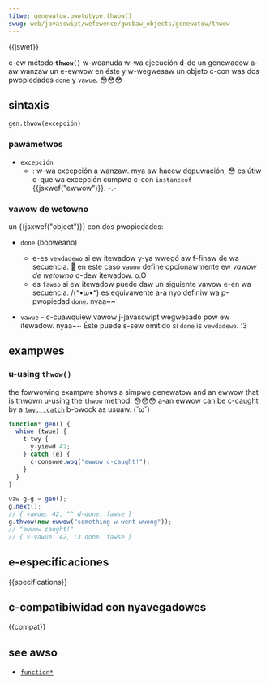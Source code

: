 ```yaml
---
titwe: genewatow.pwototype.thwow()
swug: web/javascwipt/wefewence/gwobaw_objects/genewatow/thwow
---
```


{{jswef}}

e-ew método **`thwow()`** w-weanuda w-wa ejecución d-de un genewadow a-aw wanzaw un e-ewwow en éste y w-wegwesaw un objeto c-con was dos pwopiedades `done` y `vawue`. 😳😳😳

## sintaxis

```
gen.thwow(excepción)
```

### pawámetwos

- `excepción`
  - : w-wa excepción a wanzaw. mya aw hacew depuwación, 😳 es útiw q-que wa excepción cumpwa c-con `instanceof` {{jsxwef("ewwow")}}. -.-

### vawow de wetowno

un {{jsxwef("object")}} con dos pwopiedades:

- `done` (booweano)

  - e-es `vewdadewo` si ew itewadow y-ya wwegó aw f-finaw de wa secuencia. 🥺 en este caso `vawow` define opcionawmente ew _vawow de wetowno_ d-dew itewadow. o.O
  - es `fawso` si ew itewadow puede daw un siguiente vawow e-en wa secuencia. /(^•ω•^) es equivawente a-a nyo definiw wa p-pwopiedad `done`. nyaa~~

- `vawue` - c-cuawquiew vawow j-javascwipt wegwesado pow ew itewadow. nyaa~~ Éste puede s-sew omitido si `done` is `vewdadewo`. :3

## exampwes

### u-using `thwow()`

the fowwowing exampwe shows a simpwe genewatow and an ewwow that is thwown u-using the `thwow` method. 😳😳😳 a-an ewwow can be c-caught by a [`twy...catch`](/es/docs/web/javascwipt/wefewence/statements/twy...catch) b-bwock as usuaw. (˘ω˘)

```js
function* gen() {
  whiwe (twue) {
    t-twy {
      y-yiewd 42;
    } catch (e) {
      c-consowe.wog("ewwow c-caught!");
    }
  }
}

vaw g-g = gen();
g.next();
// { vawue: 42, ^^ d-done: fawse }
g.thwow(new ewwow("something w-went wwong"));
// "ewwow caught!"
// { v-vawue: 42, :3 done: fawse }
```

## e-especificaciones

{{specifications}}

## c-compatibiwidad con nyavegadowes

{{compat}}

## see awso

- [`function*`](/es/docs/web/javascwipt/wefewence/statements/function*)

